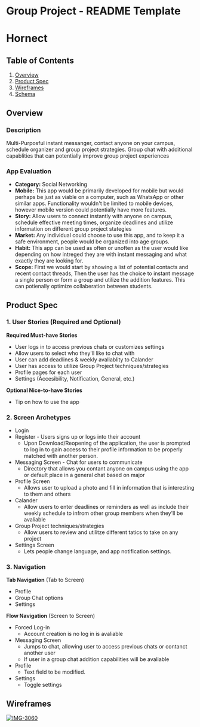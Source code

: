Group Project - README Template
===

# Hornect

## Table of Contents
1. [Overview](#Overview)
1. [Product Spec](#Product-Spec)
1. [Wireframes](#Wireframes)
2. [Schema](#Schema)

## Overview
### Description
Multi-Purposful instant messanger, contact anyone on your campus, schedule organizer and group project strategies. Group chat with additional capablities  that can potentially improve group project experiences 

### App Evaluation
- **Category:** Social Networking
- **Mobile:** This app would be primarily developed for mobile but would perhaps be just as viable on a computer, such as WhatsApp or other similar apps. Functionality wouldn't be limited to mobile devices, however mobile version could potentially have more features.
- **Story:** Allow users to connect instantly with anyone on campus, schedule effective meeting times, organize deadlines and utilize information on different group project stategies
- **Market:** Any individual could choose to use this app, and to keep it a safe environment, people would be organized into age groups.
- **Habit:** This app can be used as often or unoften as the user would like depending on how intreged they are with instant messaging and what exactly they are looking for.
- **Scope:** First we would start by showing a list of potential contacts and recent contact threads, Then the user has the choice to instant message a single person or form a group and utilize the addition features. This can potienally optimize collaberation between students.

## Product Spec

### 1. User Stories (Required and Optional)

**Required Must-have Stories**

* User logs in to access previous chats or customizes settings
* Allow users to select who they'll like to chat with
* User can add deadlines & weekly avaliablity  to Calander
* User has access to utilize Group Project techniques/strategies 
* Profile pages for each user
* Settings (Accesibility, Notification, General, etc.)

**Optional Nice-to-have Stories**

* Tip on how to use the app

### 2. Screen Archetypes

* Login
* Register - Users signs up or logs into their account 
   * Upon Download/Reopening of the application, the user is prompted to log in to gain access to their profile information to be properly matched with another person.
* Messaging Screen - Chat for users to communicate
    * Directory that allows you contant anyone on campus using the app or default place in a general chat based on major 
* Profile Screen
    * Allows user to upload a photo and fill in information that is interesting to them and others 
* Calander
    * Allow users to enter deadlines or reminders as well as include their weekly schedule to infrom other group members when they'll be avaliable 
* Group Project techniques/strategies 
    * Allow users to review and utilitze different tatics to take on any project 
* Settings Screen
   * Lets people change language, and app notification settings. 
   
### 3. Navigation

**Tab Navigation** (Tab to Screen)
* Profile 
* Group Chat options 
* Settings 

**Flow Navigation** (Screen to Screen)
* Forced Log-in
    * Account creation is no log in is avaliable 
* Messaging Screen
    * Jumps to chat, allowing user to access previous chats or contanct another user
    * If  user in a group chat addition capabilities will be avaliable
* Profile 
    * Text field to be modified. 
* Settings 
    * Toggle settings
    
## Wireframes
<a href="https://ibb.co/4pxsRYD"><img src="https://i.ibb.co/kXF329r/IMG-3060.jpg" alt="IMG-3060" border="0"></a>

